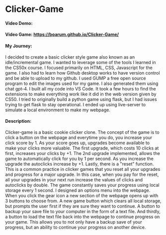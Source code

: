 # Clicker-Game
#### Video Demo:  <URL HERE>
#### Video Game: https://boarum.github.io/Clicker-Game/

#### My Journey:
I decided to create a basic clicker style game also known as an idle/incremental game. I wanted to leverage some of the tools I learned in the CS50x course. 
I focused primarily on HTML, CSS, Javascript for the game. I also had to learn how Github desktop works to have version control and be able to upload to my github.
I used GUMP a free open source program to edit the images used for my game. I also generated them using chat gpt-4. I built all my code into VS Code.
It took a few hours to find the extensions to make everything work like it did in the web version given by CS50. I tried to originally build a python game using flask,
but I had issues trying to get flask to stay operational. I ended up using live-server to simulate a local environment to make my webpage.

#### Description:
Clicker-game is a basic cookie clicker clone. The concept of the game is to click a button on the webpage and everytime you do, you increase your click score by 1.
As your score goes up, upgrades become available to make your clicks more valuable. The first upgrade, which costs 10 clicks at first, increases your clicks by +1.
The 2nd upgrade implemented, allows the game to automatically click for you by 1 per second. As you increase the upgrade the autoclicks increase by +1. Lastly, there
is a "reset" function. This is a common practice in clicker games that you reset all your upgrades and progress for a major upgrade. In this case, when you pay for the
reset, all your upgrades in your next run increase the values of clicks and autoclicks by double. The game constantly saves your progress using local storage every 1 second.
I designed an options menu into the webpage. When you click the gear icon a new section of the webpage opens up with 3 buttons to choose from. A new game button which clears
all local storage, but prompts the user first if they are sure they want to continue. A button to backup your save file to your computer in the form of a text file. And thirdly,
a button to load the text file back into the webpage to continue progress on your game. This allows you to not only have a backup save of your progress, but an ability to
continue your progress on another device.
